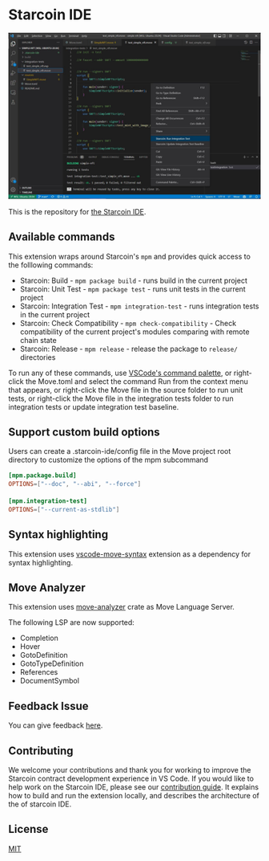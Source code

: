 # Starcoin IDE

![这是图片](/img/show_case.jpg "Magic Gardens")

This is the repository for [the Starcoin IDE](https://marketplace.visualstudio.com/items?itemName=starcoinorg.starcoin-ide).

## Available commands

This extension wraps around Starcoin's `mpm` and provides quick access to the folllowing commands:

- Starcoin: Build - `mpm package build` - runs build in the current project
- Starcoin: Unit Test - `mpm package test` - runs unit tests in the current project
- Starcoin: Integration Test - `mpm integration-test` - runs integration tests in the current project
- Starcoin: Check Compatibility - `mpm check-compatibility` - Check compatibility of the current project's modules comparing with remote chain state
- Starcoin: Release - `mpm release` - release the package to `release/` directories

To run any of these commands, use [VSCode's command palette](https://code.visualstudio.com/docs/getstarted/userinterface#_command-palette),
or right-click the Move.toml and select the command Run from the context menu that appears,
or right-click the Move file in the source folder to run unit tests, 
or right-click the Move file in the integration tests folder to run integration tests or update integration test baseline.

## Support custom build options

Users can create a .starcoin-ide/config file in the Move project root directory to customize the options of the mpm subcommand

```toml
[mpm.package.build]
OPTIONS=["--doc", "--abi", "--force"]

[mpm.integration-test]
OPTIONS=["--current-as-stdlib"]
```

## Syntax highlighting

This extension uses [vscode-move-syntax](https://marketplace.visualstudio.com/items?itemName=damirka.move-syntax) extension as a dependency for syntax highlighting.

## Move Analyzer

This extension uses [move-analyzer](https://github.com/move-language/move/tree/main/language/move-analyzer) crate as Move Language Server.

The following LSP are now supported:
- Completion
- Hover
- GotoDefinition
- GotoTypeDefinition
- References
- DocumentSymbol

## Feedback Issue

You can give feedback [here](https://github.com/starcoinorg/starcoin-ide/issues).

## Contributing

We welcome your contributions and thank you for working to improve the Starcoin contract
development experience in VS Code. If you would like to help work on the Starcoin IDE,
please see our [contribution guide](docs/contributing.md). It
explains how to build and run the extension locally, and describes the architecture of the
of starcoin IDE.

## License

[MIT](LICENSE)
